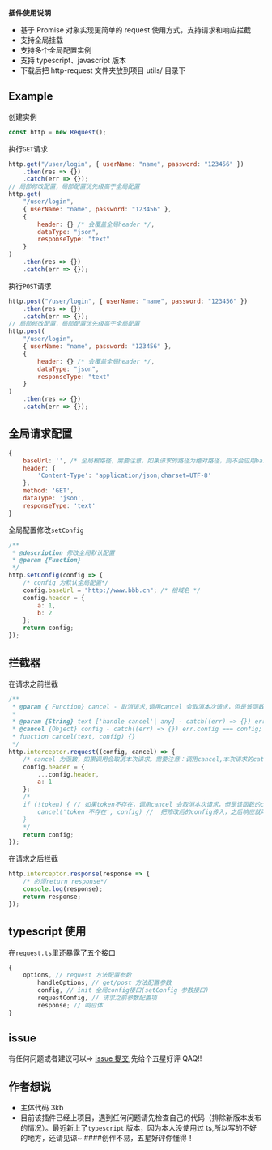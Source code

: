 **插件使用说明**

-   基于 Promise 对象实现更简单的 request 使用方式，支持请求和响应拦截
-   支持全局挂载
-   支持多个全局配置实例
-   支持 typescript、javascript 版本
-   下载后把 http-request 文件夹放到项目 utils/ 目录下

## **Example**

创建实例

```javascript
const http = new Request();
```

执行`GET`请求

```javascript
http.get("/user/login", { userName: "name", password: "123456" })
    .then(res => {})
    .catch(err => {});
// 局部修改配置，局部配置优先级高于全局配置
http.get(
    "/user/login",
    { userName: "name", password: "123456" },
    {
        header: {} /* 会覆盖全局header */,
        dataType: "json",
        responseType: "text"
    }
)
    .then(res => {})
    .catch(err => {});
```

执行`POST`请求

```javascript
http.post("/user/login", { userName: "name", password: "123456" })
    .then(res => {})
    .catch(err => {});
// 局部修改配置，局部配置优先级高于全局配置
http.post(
    "/user/login",
    { userName: "name", password: "123456" },
    {
        header: {} /* 会覆盖全局header */,
        dataType: "json",
        responseType: "text"
    }
)
    .then(res => {})
    .catch(err => {});
```

## **全局请求配置**

```javascript
{
    baseUrl: '', /* 全局根路径，需要注意，如果请求的路径为绝对路径，则不会应用baseUrl */
    header: {
        'Content-Type': 'application/json;charset=UTF-8'
    },
    method: 'GET',
    dataType: 'json',
    responseType: 'text'
}
```

全局配置修改`setConfig`

```javascript
/**
 * @description 修改全局默认配置
 * @param {Function}
 */
http.setConfig(config => {
    /* config 为默认全局配置*/
    config.baseUrl = "http://www.bbb.cn"; /* 根域名 */
    config.header = {
        a: 1,
        b: 2
    };
    return config;
});
```

## **拦截器**

在请求之前拦截

```javascript
/**
 * @param { Function} cancel - 取消请求,调用cancel 会取消本次请求，但是该函数的catch() 仍会执行
 *
 * @param {String} text ['handle cancel'| any] - catch((err) => {}) err.errMsg === 'handle cancel'。非必传，默认'handle cancel'
 * @cancel {Object} config - catch((err) => {}) err.config === config; 非必传，默认为request拦截器修改之前的config
 * function cancel(text, config) {}
 */
http.interceptor.request((config, cancel) => {
    /* cancel 为函数，如果调用会取消本次请求。需要注意：调用cancel,本次请求的catch仍会执行。必须return config */
    config.header = {
        ...config.header,
        a: 1
    };
    /*
    if (!token) { // 如果token不存在，调用cancel 会取消本次请求，但是该函数的catch() 仍会执行
        cancel('token 不存在', config) //  把修改后的config传入，之后响应就可以拿到修改后的config。 如果调用了cancel但是不传修改后的config，则catch((err) => {}) err.config 为request拦截器修改之前的config
    }
    */
    return config;
});
```

在请求之后拦截

```javascript
http.interceptor.response(response => {
    /* 必须return response*/
    console.log(response);
    return response;
});
```

## **typescript 使用**

在`request.ts`里还暴露了五个接口

```javascript
{
    options, // request 方法配置参数
        handleOptions, // get/post 方法配置参数
        config, // init 全局config接口(setConfig 参数接口)
        requestConfig, // 请求之前参数配置项
        response; // 响应体
}
```

## **issue**

有任何问题或者建议可以=> <a href="https://ask.dcloud.net.cn/question/74922" target="_blank">issue 提交</a>,先给个五星好评 QAQ!!

## **作者想说**

-   主体代码 3kb
-   目前该插件已经上项目，遇到任何问题请先检查自己的代码（排除新版本发布的情况）。最近新上了`typescript` 版本，因为本人没使用过 ts,所以写的不好的地方，还请见谅~ ####创作不易，五星好评你懂得！
